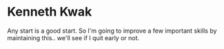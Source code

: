 # Kenneth Kwak
Any start is a good start. So I'm going to improve a few important skills by maintaining this.. we'll see if I quit early or not.

